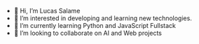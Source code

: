 - 👋 Hi, I’m Lucas Salame
- 👀 I’m interested in developing and learning new technologies.
- 🌱 I’m currently learning Python and JavaScript Fullstack
- 💞️ I’m looking to collaborate on AI and Web projects
